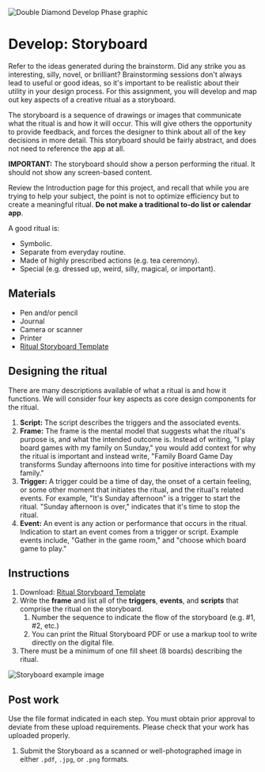 ![Double Diamond Develop Phase graphic](/assets/dd-process-develop-1200px@2x.png)

# Develop: Storyboard

Refer to the ideas generated during the brainstorm. Did any strike you as interesting, silly, novel, or brilliant? Brainstorming sessions don't always lead to useful or good ideas, so it's important to be realistic about their utility in your design process. For this assignment, you will develop and map out key aspects of a creative ritual as a storyboard. 

The storyboard is a sequence of drawings or images that communicate what the ritual is and how it will occur. This will give others the opportunity to provide feedback, and forces the designer to think about all of the key decisions in more detail. This storyboard should be fairly abstract, and does not need to reference the app at all.

**IMPORTANT:** The storyboard should show a person performing the ritual. It should not show any screen-based content.

Review the Introduction page for this project, and recall that while you are trying to help your subject, the point is not to optimize efficiency but to create a meaningful ritual. **Do not make a traditional to-do list or calendar app**. 

A good ritual is:

* Symbolic.
* Separate from everyday routine.
* Made of highly prescribed actions \(e.g. tea ceremony\).
* Special \(e.g. dressed up, weird, silly, magical, or important\).

## Materials

* Pen and/or pencil
* Journal
* Camera or scanner
* Printer
* [Ritual Storyboard Template](https://github.com/dmd-program/dmd-100-sp17/raw/master/assets/ritual-storyboard.pdf "Ritual Storyboard Download")

## Designing the ritual

There are many descriptions available of what a ritual is and how it functions. We will consider four key aspects as core design components for the ritual.

1. **Script:** The script describes the triggers and the associated events.
2. **Frame:** The frame is the mental model that suggests what the ritual's purpose is, and what the intended outcome is. Instead of writing, "I play board games with my family on Sunday," you would add context for why the ritual is important and instead write, "Family Board Game Day transforms Sunday afternoons into time for positive interactions with my family."
3. **Trigger:** A trigger could be a time of day, the onset of a certain feeling, or some other moment that initiates the ritual, and the ritual's related events. For example, "It's Sunday afternoon" is a trigger to start the ritual. "Sunday afternoon is over," indicates that it's time to stop the ritual.
4. **Event:** An event is any action or performance that occurs in the ritual. Indication to start an event comes from a trigger or script. Example events include, "Gather in the game room,"  and "choose which board game to play."

## Instructions

1. Download: [Ritual Storyboard Template](https://github.com/dmd-program/dmd-100-sp17/raw/master/assets/ritual-storyboard.pdf "Ritual Storyboard Download") 
2. Write the **frame** and list all of the **triggers**, **events**, and **scripts** that comprise the ritual on the storyboard. 
   1. Number the sequence to indicate the flow of the storyboard \(e.g. \#1, \#2, etc.\)
   2. You can print the Ritual Storyboard PDF or use a markup tool to write directly on the digital file.
3. There must be a minimum of one fill sheet \(8 boards\) describing the ritual.

![Storyboard example image](/assets/ritual-storyboard.jpg)

## Post work

Use the file format indicated in each step. You must obtain prior approval to deviate from these upload requirements. Please check that your work has uploaded properly.

1. Submit the Storyboard as a scanned or well-photographed image in either `.pdf`, `.jpg`, or `.png` formats.




